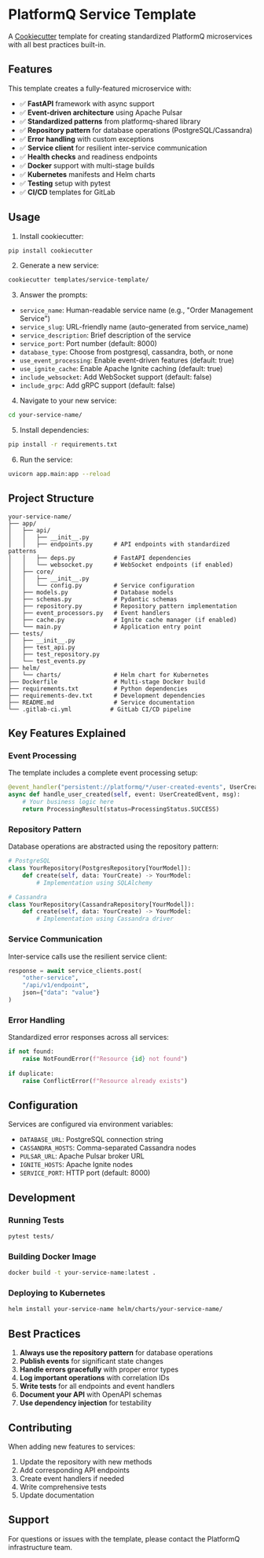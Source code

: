# PlatformQ Service Template

A [Cookiecutter](https://github.com/cookiecutter/cookiecutter) template for creating standardized PlatformQ microservices with all best practices built-in.

## Features

This template creates a fully-featured microservice with:

- ✅ **FastAPI** framework with async support
- ✅ **Event-driven architecture** using Apache Pulsar
- ✅ **Standardized patterns** from platformq-shared library
- ✅ **Repository pattern** for database operations (PostgreSQL/Cassandra)
- ✅ **Error handling** with custom exceptions
- ✅ **Service client** for resilient inter-service communication
- ✅ **Health checks** and readiness endpoints
- ✅ **Docker** support with multi-stage builds
- ✅ **Kubernetes** manifests and Helm charts
- ✅ **Testing** setup with pytest
- ✅ **CI/CD** templates for GitLab

## Usage

1. Install cookiecutter:
```bash
pip install cookiecutter
```

2. Generate a new service:
```bash
cookiecutter templates/service-template/
```

3. Answer the prompts:
- `service_name`: Human-readable service name (e.g., "Order Management Service")
- `service_slug`: URL-friendly name (auto-generated from service_name)
- `service_description`: Brief description of the service
- `service_port`: Port number (default: 8000)
- `database_type`: Choose from postgresql, cassandra, both, or none
- `use_event_processing`: Enable event-driven features (default: true)
- `use_ignite_cache`: Enable Apache Ignite caching (default: true)
- `include_websocket`: Add WebSocket support (default: false)
- `include_grpc`: Add gRPC support (default: false)

4. Navigate to your new service:
```bash
cd your-service-name/
```

5. Install dependencies:
```bash
pip install -r requirements.txt
```

6. Run the service:
```bash
uvicorn app.main:app --reload
```

## Project Structure

```
your-service-name/
├── app/
│   ├── api/
│   │   ├── __init__.py
│   │   ├── endpoints.py      # API endpoints with standardized patterns
│   │   ├── deps.py           # FastAPI dependencies
│   │   └── websocket.py      # WebSocket endpoints (if enabled)
│   ├── core/
│   │   ├── __init__.py
│   │   └── config.py         # Service configuration
│   ├── models.py             # Database models
│   ├── schemas.py            # Pydantic schemas
│   ├── repository.py         # Repository pattern implementation
│   ├── event_processors.py   # Event handlers
│   ├── cache.py              # Ignite cache manager (if enabled)
│   └── main.py               # Application entry point
├── tests/
│   ├── __init__.py
│   ├── test_api.py
│   ├── test_repository.py
│   └── test_events.py
├── helm/
│   └── charts/               # Helm chart for Kubernetes
├── Dockerfile                # Multi-stage Docker build
├── requirements.txt          # Python dependencies
├── requirements-dev.txt      # Development dependencies
├── README.md                 # Service documentation
└── .gitlab-ci.yml           # GitLab CI/CD pipeline
```

## Key Features Explained

### Event Processing

The template includes a complete event processing setup:

```python
@event_handler("persistent://platformq/*/user-created-events", UserCreatedEvent)
async def handle_user_created(self, event: UserCreatedEvent, msg):
    # Your business logic here
    return ProcessingResult(status=ProcessingStatus.SUCCESS)
```

### Repository Pattern

Database operations are abstracted using the repository pattern:

```python
# PostgreSQL
class YourRepository(PostgresRepository[YourModel]):
    def create(self, data: YourCreate) -> YourModel:
        # Implementation using SQLAlchemy

# Cassandra
class YourRepository(CassandraRepository[YourModel]):
    def create(self, data: YourCreate) -> YourModel:
        # Implementation using Cassandra driver
```

### Service Communication

Inter-service calls use the resilient service client:

```python
response = await service_clients.post(
    "other-service",
    "/api/v1/endpoint",
    json={"data": "value"}
)
```

### Error Handling

Standardized error responses across all services:

```python
if not found:
    raise NotFoundError(f"Resource {id} not found")
    
if duplicate:
    raise ConflictError(f"Resource already exists")
```

## Configuration

Services are configured via environment variables:

- `DATABASE_URL`: PostgreSQL connection string
- `CASSANDRA_HOSTS`: Comma-separated Cassandra nodes
- `PULSAR_URL`: Apache Pulsar broker URL
- `IGNITE_HOSTS`: Apache Ignite nodes
- `SERVICE_PORT`: HTTP port (default: 8000)

## Development

### Running Tests

```bash
pytest tests/
```

### Building Docker Image

```bash
docker build -t your-service-name:latest .
```

### Deploying to Kubernetes

```bash
helm install your-service-name helm/charts/your-service-name/
```

## Best Practices

1. **Always use the repository pattern** for database operations
2. **Publish events** for significant state changes
3. **Handle errors gracefully** with proper error types
4. **Log important operations** with correlation IDs
5. **Write tests** for all endpoints and event handlers
6. **Document your API** with OpenAPI schemas
7. **Use dependency injection** for testability

## Contributing

When adding new features to services:

1. Update the repository with new methods
2. Add corresponding API endpoints
3. Create event handlers if needed
4. Write comprehensive tests
5. Update documentation

## Support

For questions or issues with the template, please contact the PlatformQ infrastructure team. 